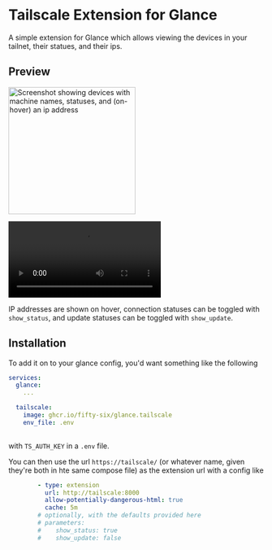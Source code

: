 # Tailscale Extension for Glance

A simple extension for Glance which allows viewing the devices in your tailnet, their statues, and their ips.


## Preview
[<img src="https://github.com/user-attachments/assets/67983ed2-7c7b-4165-a985-f96d4d22e312" alt="Screenshot showing devices with machine names, statuses, and (on-hover) an ip address" width="250">](https://github.com/user-attachments/assets/67983ed2-7c7b-4165-a985-f96d4d22e312)

<video src="https://github.com/user-attachments/assets/d5d7edb8-c142-4d40-a879-a766b5703ec4" alt="Video showing on-hover behavior"> </video>

IP addresses are shown on hover, connection statuses can be toggled with `show_status`, and update statuses can be toggled with `show_update`.

## Installation
To add it on to your glance config, you'd want something like the following
```yaml
services:
  glance:
    ...

  tailscale:
    image: ghcr.io/fifty-six/glance.tailscale
    env_file: .env
    
```
with `TS_AUTH_KEY` in a `.env` file.

You can then use the url `https://tailscale/` (or whatever name, given they're both in hte same compose file) as the extension url with a config like
```yaml
        - type: extension
          url: http://tailscale:8000
          allow-potentially-dangerous-html: true
          cache: 5m
        # optionally, with the defaults provided here
        # parameters:
        #    show_status: true
        #    show_update: false
```
